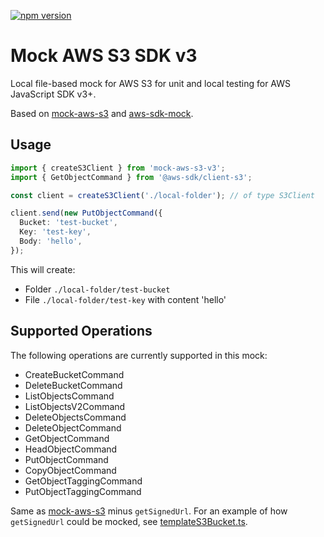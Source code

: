 [![npm version](https://badge.fury.io/js/mock-aws-s3-v3.svg)](https://badge.fury.io/js/mock-aws-s3-v3)

# Mock AWS S3 SDK v3

Local file-based mock for AWS S3 for unit and local testing for AWS JavaScript SDK v3+.

Based on [mock-aws-s3](https://www.npmjs.com/package/mock-aws-s3) and [aws-sdk-mock](https://www.npmjs.com/package/aws-sdk-mock).

## Usage

```typescript
import { createS3Client } from 'mock-aws-s3-v3';
import { GetObjectCommand } from '@aws-sdk/client-s3';

const client = createS3Client('./local-folder'); // of type S3Client

client.send(new PutObjectCommand({
  Bucket: 'test-bucket',
  Key: 'test-key',
  Body: 'hello',
});
```

This will create:

- Folder `./local-folder/test-bucket`
- File `./local-folder/test-key` with content 'hello'

## Supported Operations

The following operations are currently supported in this mock:

- CreateBucketCommand
- DeleteBucketCommand
- ListObjectsCommand
- ListObjectsV2Command
- DeleteObjectsCommand
- DeleteObjectCommand
- GetObjectCommand
- HeadObjectCommand
- PutObjectCommand
- CopyObjectCommand
- GetObjectTaggingCommand
- PutObjectTaggingCommand

Same as [mock-aws-s3](https://www.npmjs.com/package/mock-aws-s3) minus `getSignedUrl`. For an example of how `getSignedUrl` could be mocked, see [templateS3Bucket.ts](https://github.com/goldstack/goldstack/blob/5842322ed4f5165da56fc2ab899f11bd9e1821e3/workspaces/templates-lib/packages/template-s3/src/templateS3Bucket.ts#L64).
